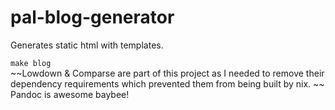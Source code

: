 # pal-blog-generator

Generates static html with templates.

`make blog`  
~~Lowdown & Comparse are part of this project as I needed to remove their dependency requirements which prevented them from being built by nix. ~~  
Pandoc is awesome baybee!
